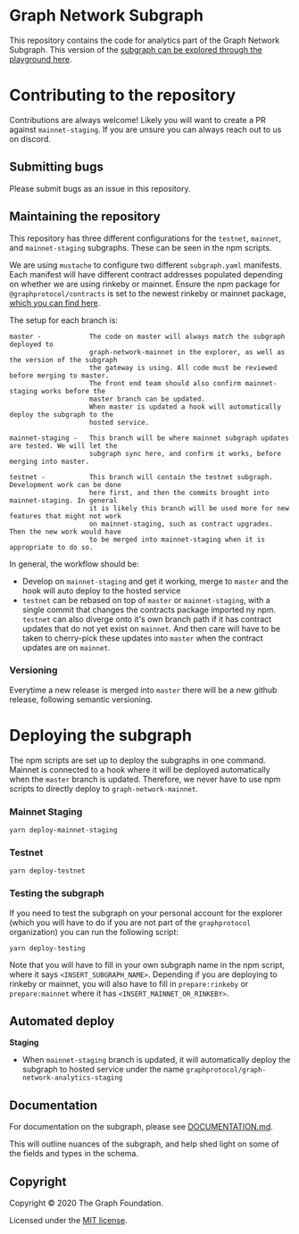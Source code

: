 # Graph Network Subgraph

This repository contains the code for analytics part of the Graph Network Subgraph. This version of the
[subgraph can be explored through the playground here](https://thegraph.com/explorer/subgraph/graphprotocol/graph-network-analytics?version=pending).

# Contributing to the repository

Contributions are always welcome! Likely you will want to create a PR against `mainnet-staging`. If you are unsure you can always reach out to us on discord.
## Submitting bugs

Please submit bugs as an issue in this repository.
## Maintaining the repository

This repository has three different configurations for the `testnet`, `mainnet`, and
`mainnet-staging` subgraphs. These can be seen in the npm scripts.

We are using `mustache` to configure two different `subgraph.yaml` manifests. Each manifest
will have different contract addresses populated depending on whether we are using rinkeby or
mainnet. Ensure the npm package for `@graphprotocol/contracts` is set to the newest rinkeby
or mainnet package, [which you can find here](https://www.npmjs.com/package/@graphprotocol/contracts).


The setup for each branch is:

```
master -            The code on master will always match the subgraph deployed to
                    graph-network-mainnet in the explorer, as well as the version of the subgraph
                    the gateway is using. All code must be reviewed before merging to master.
                    The front end team should also confirm mainnet-staging works before the
                    master branch can be updated.
                    When master is updated a hook will automatically deploy the subgraph to the
                    hosted service.

mainnet-staging -   This branch will be where mainnet subgraph updates are tested. We will let the
                    subgraph sync here, and confirm it works, before merging into master.

testnet -           This branch will contain the testnet subgraph. Development work can be done
                    here first, and then the commits brought into mainnet-staging. In general
                    it is likely this branch will be used more for new features that might not work
                    on mainnet-staging, such as contract upgrades. Then the new work would have
                    to be merged into mainnet-staging when it is appropriate to do so.

```

In general, the workflow should be:
- Develop on `mainnet-staging` and get it working, merge to `master` and the hook will auto deploy
  to the hosted service
- `testnet` can be rebased on top of `master` or `mainnet-staging`, with a single commit that
  changes the contracts package imported ny npm. `testnet` can also diverge onto it's own branch
  path if it has contract updates that do not yet exist on `mainnet`. And then care will have to
  be taken to cherry-pick these updates into `master` when the contract updates are on `mainnet`.

### Versioning

Everytime a new release is merged into `master` there will be a new github release, following semantic versioning.

# Deploying the subgraph

The npm scripts are set up to deploy the subgraphs in one command. Mainnet is connected to a hook
where it will be deployed automatically when the `master` branch is updated. Therefore, we never
have to use npm scripts to directly deploy to `graph-network-mainnet`.
### Mainnet Staging
```
yarn deploy-mainnet-staging
```

### Testnet
```
yarn deploy-testnet
```

### Testing the subgraph

If you need to test the subgraph on your personal account for the explorer (which you will have
to do if you are not part of the `graphprotocol` organization) you can run the following script:
```
yarn deploy-testing
```
Note that you will have to fill in your own subgraph name in the npm script, where it says
`<INSERT_SUBGRAPH_NAME>`. Depending if you are deploying to rinkeby or mainnet, you will also
have to fill in `prepare:rinkeby` or `prepare:mainnet` where it has `<INSERT_MAINNET_OR_RINKEBY>`.

## Automated deploy
**Staging**
- When `mainnet-staging` branch is updated, it will automatically deploy the subgraph to hosted service under the name `graphprotocol/graph-network-analytics-staging`

## Documentation

For documentation on the subgraph, please see [DOCUMENTATION.md](./DOCUMENTATION.md).

This will outline nuances of the subgraph, and help shed light on some of the fields and types in
the schema.

## Copyright

Copyright &copy; 2020 The Graph Foundation.

Licensed under the [MIT license](./LICENSE).
